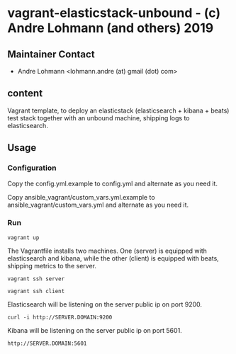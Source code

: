 # vagrant-elasticstack-unbound - (c) Andre Lohmann (and others) 2019

## Maintainer Contact
 * Andre Lohmann
   <lohmann.andre (at) gmail (dot) com>

## content

Vagrant template, to deploy an elasticstack (elasticsearch + kibana + beats) test stack together with an unbound machine, shipping logs to elasticsearch.

## Usage

### Configuration

Copy the config.yml.example to config.yml and alternate as you need it.

Copy ansible_vagrant/custom_vars.yml.example to ansible_vagrant/custom_vars.yml and alternate as you need it.

### Run

```
vagrant up
```

The Vagrantfile installs two machines. One (server) is equipped with elasticsearch and kibana, while the other (client) is equipped with beats, shipping metrics to the server.

```
vagrant ssh server
```

```
vagrant ssh client
```

Elasticsearch will be listening on the server public ip on port 9200.

```
curl -i http://SERVER.DOMAIN:9200
```

Kibana will be listening on the server public ip on port 5601.

```
http://SERVER.DOMAIN:5601
```
